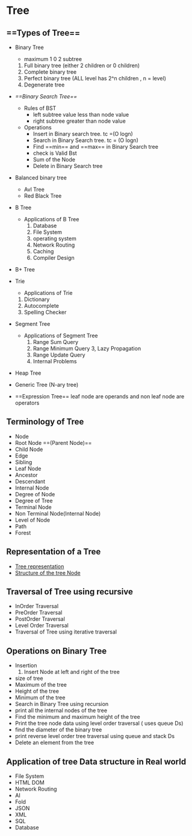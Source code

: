 

# Tree
## ==Types of Tree==
- Binary Tree
  - maximum 1 0 2 subtree 
  1. Full binary tree  (either 2 children or 0 children)
  2. Complete binary tree  
  3. Perfect binary tree (ALL level has 2^n children , n = level)
  4. Degenerate tree

- *==Binary Search Tree==*
  - Rules of BST 
    - left subtree  value less than node value
    - right subtree greater  than node value
  - Operations 
    - Insert in Binary search tree. tc =(O logn)
    - Search in Binary Search tree. tc = (O logn)
    - Find  ==min== and ==max== in Binary Search tree
    - check is Valid Bst 
    - Sum of the Node  
    - Delete in Binary Search tree
- Balanced binary tree
    - Avl Tree 
    - Red Black Tree 
- B Tree
  - Applications of B Tree
    1. Database
    2. File System
    3. operating system
    4. Network Routing
    5. Caching
    6. Compiler Design
- B+ Tree
- Trie
  - Applications of Trie
  1. Dictionary
  2. Autocomplete
  3. Spelling Checker
- Segment Tree
  - Applications of Segment Tree 
    1. Range Sum Query
    2. Range Minimum Query
    3, Lazy Propagation 
    4. Range Update Query
    5. Internal Problems 
- Heap Tree 
- Generic Tree (N-ary tree)
- ==Expression Tree== 
  leaf node are operands and non leaf node are operators
## Terminology of Tree
- Node
- Root Node  ==(Parent Node)== 
- Child Node
- Edge
- Sibling
- Leaf Node 
- Ancestor
- Descendant
- Internal Node
- Degree of Node
- Degree of Tree
- Terminal Node
- Non Terminal Node(Internal Node)
- Level of Node
- Path 
- Forest
## Representation of a Tree
- [Tree representation](https://media.geeksforgeeks.org/wp-content/uploads/20240424125622/Introduction-to-tree-.webp)
- [Structure of the tree Node ]()

## Traversal of Tree using recursive 
- InOrder Traversal
- PreOrder Traversal
- PostOrder Traversal
- Level Order Traversal
- Traversal of Tree using iterative traversal

## Operations on Binary Tree 
- Insertion
  1. Insert Node at left and right of the tree
- size of tree 
- Maximum of the tree 
- Height of the tree 
- Minimum of the tree
- Search in Binary Tree using recursion 
- print all the internal nodes of the tree
- Find the minimum and maximum height of the tree
- Print the tree node data using level order traversal ( uses queue Ds)
- find the diameter of the binary tree 
- print  reverse level order tree traversal using queue  and stack Ds
- Delete an element from the tree
## Application of tree  Data structure in Real world 
- File System
- HTML DOM
- Network Routing
- AI
- Fold
- JSON
- XML
- SQL
- Database

